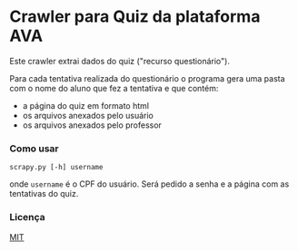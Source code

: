 # Crawler para Quiz da plataforma AVA


Este crawler extrai dados do quiz ("recurso questionário"). 

Para cada tentativa realizada do questionário o programa gera uma pasta com o nome do aluno que fez a tentativa e que contém: 

* a página do quiz em formato html
* os arquivos anexados pelo usuário
* os arquivos anexados pelo professor

### Como usar

```
scrapy.py [-h] username
```

onde `username` é o CPF do usuário. Será pedido a senha e a página com as tentativas do quiz.



### Licença 
[MIT](https://choosealicense.com/licenses/mit/)



